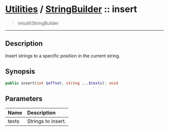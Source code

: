 # [Utilities](util.md) / [StringBuilder](util-StringBuilder.md) :: insert
 > im\util\StringBuilder
____

## Description
Insert strings to a specific position in the current string.

## Synopsis
```php
public insert(int $offset, string ...$texts): void
```

## Parameters
| Name | Description |
| :--- | :---------- |
| texts | Strings to insert. |
